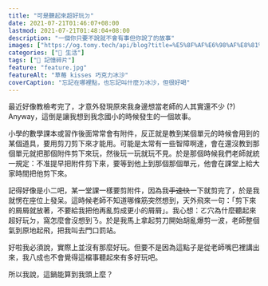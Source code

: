 ```yaml
---
title: "可是聽起來超好玩ㄉ"
date: 2021-07-21T01:46:07+08:00
lastmod: 2021-07-21T01:48:04+08:00
description: "一個你只要不說就不會有事但你說了的故事"
images: ["https://og.tomy.tech/api/blog?title=%E5%8F%AF%E6%98%AF%E8%81%BD%E8%B5%B7%E4%BE%86%E8%B6%85%E5%A5%BD%E7%8E%A9"]
categories: ["🍫 生活"]
tags: ["🧩 記憶碎片"]
feature: "feature.jpg"
featureAlt: "草莓 kisses 巧克力冰沙"
coverCaption: "忘記在哪裡點，也忘記叫什麼ㄉ冰沙，但很好喝"
---
```


最近好像教檢考完了，才意外發現原來我身邊想當老師的人其實還不少 (?) Anyway，這倒是讓我想到我念國小的時候發生的一個故事。

小學的數學課本或習作後面常常會有附件，反正就是教到某個單元的時候會用到的某個道具，要用剪刀剪下來才能用。可能是太常有一些智障啊達，會在還沒教到那個單元就把那個附件剪下來玩，然後玩一玩就玩不見。於是那個時候我們老師就統一規定：不准提早把附件剪下來，要等到他上到那個那個單元，他會在課堂上給大家時間把他剪下來。

記得好像是小二吧，某一堂課一樣要剪附件，因為我~~手速快~~一下就剪完了，於是我就愣在座位上發呆。這時候老師不知道哪條筋突然想到，天外飛來一句：「剪下來的屑屑就放著，不要給我把他再亂剪成更小的屑屑」。我心想：ㄛ穴為什麼聽起來超好玩ㄉ，窩怎麼會沒想到ㄋ。於是我馬上拿起剪刀開始胡亂爆剪一波，老師整個氣到原地起飛，把我叫去門口罰站。

好啦我必須說，實際上並沒有那麼好玩。但要不是因為這點子是從老師嘴巴裡講出來，我八成也不會覺得這檔事聽起來有多好玩吧。

所以我說，這鍋能算到我頭上麼？
